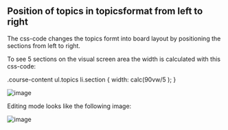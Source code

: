 ## Position of topics in topicsformat from left to right
The css-code changes the topics formt into board layout by positioning the sections from left to right.

To see 5 sections on the visual screen area the width is calculated with this css-code:

.course-content ul.topics li.section {
    width: calc(90vw/5 );
}

![image](https://user-images.githubusercontent.com/31856043/152065256-3d6eeb15-1c22-4527-b4c9-de4b392d0fdd.png)

Editing mode looks like the following image:

![image](https://user-images.githubusercontent.com/31856043/152065886-106f3650-fc2a-463e-a284-34d9c31fd6cd.png)

